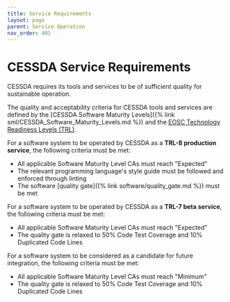 ```yaml
---
title: Service Requirements
layout: page
parent: Service Operation
nav_order: 401
---
```


# CESSDA Service Requirements

CESSDA requires its tools and services to be of sufficient quality for sustainable operation.

The quality and acceptability criteria for CESSDA tools and services are defined by the
[CESSDA Software Maturity Levels]({% link sml/CESSDA_Software_Maturity_Levels.md %})
and the [EOSC Technology Readiness Levels (TRL)](https://wiki.eosc-hub.eu/display/EOSC/Service+Maturity+Classification).

For a software system to be operated by CESSDA as a **TRL-8 production service**, the following criteria must be met:

* All applicable Software Maturity Level CAs must reach "Expected"
* The relevant programming language's style guide must be followed and enforced through linting
* The software [quality gate]({% link software/quality_gate.md %}) must be met

For a software system to be operated by CESSDA as a **TRL-7 beta service**, the following criteria must be met:

* All applicable Software Maturity Level CAs must reach "Expected"
* The quality gate is relaxed to 50% Code Test Coverage and 10% Duplicated Code Lines

For a software system to be considered as a candidate for future integration, the following criteria must be met:

* All applicable Software Maturity Level CAs must reach "Minimum"
* The quality gate is relaxed to 50% Code Test Coverage and 10% Duplicated Code Lines

